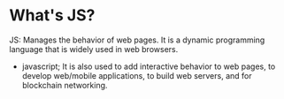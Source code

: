 # What's JS?
JS: Manages the behavior of web pages. It is a dynamic programming language that is widely used in web browsers.
 
 
 + javascript; It is also used to add interactive behavior to web pages, to develop web/mobile applications, to build web servers, and for blockchain networking.
 
 
    

